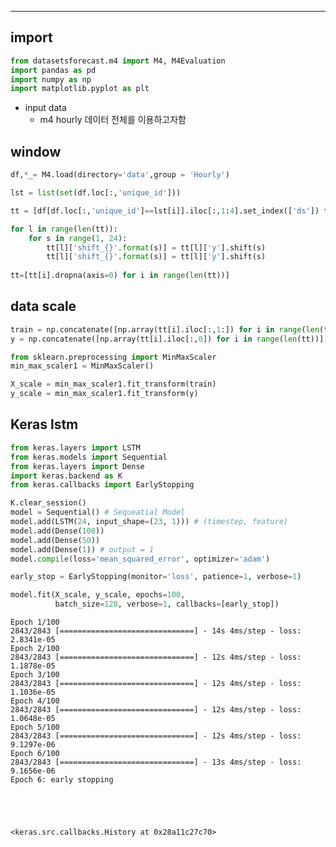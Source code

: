 ---
## import 


```python
from datasetsforecast.m4 import M4, M4Evaluation
import pandas as pd 
import numpy as np
import matplotlib.pyplot as plt
```

- input data
    - m4 hourly 데이터 전체를 이용하고자함

## window


```python
df,*_= M4.load(directory='data',group = 'Hourly')

lst = list(set(df.loc[:,'unique_id']))

tt = [df[df.loc[:,'unique_id']==lst[i]].iloc[:,1:4].set_index(['ds']) for i in range(len(lst))]

for l in range(len(tt)):
    for s in range(1, 24):
        tt[l]['shift_{}'.format(s)] = tt[l]['y'].shift(s)
        tt[l]['shift_{}'.format(s)] = tt[l]['y'].shift(s)
        
tt=[tt[i].dropna(axis=0) for i in range(len(tt))]
```

## data scale


```python
train = np.concatenate([np.array(tt[i].iloc[:,1:]) for i in range(len(tt))])
y = np.concatenate([np.array(tt[i].iloc[:,0]) for i in range(len(tt))]).reshape(-1,1)
```


```python
from sklearn.preprocessing import MinMaxScaler
min_max_scaler1 = MinMaxScaler()

X_scale = min_max_scaler1.fit_transform(train)
y_scale = min_max_scaler1.fit_transform(y)
```

## Keras lstm


```python
from keras.layers import LSTM
from keras.models import Sequential
from keras.layers import Dense
import keras.backend as K
from keras.callbacks import EarlyStopping
```


```python
K.clear_session()
model = Sequential() # Sequeatial Model
model.add(LSTM(24, input_shape=(23, 1))) # (timestep, feature)
model.add(Dense(100))
model.add(Dense(50))
model.add(Dense(1)) # output = 1
model.compile(loss='mean_squared_error', optimizer='adam')
```


```python
early_stop = EarlyStopping(monitor='loss', patience=1, verbose=1)

model.fit(X_scale, y_scale, epochs=100,
          batch_size=128, verbose=1, callbacks=[early_stop])
```

    Epoch 1/100
    2843/2843 [==============================] - 14s 4ms/step - loss: 2.8341e-05
    Epoch 2/100
    2843/2843 [==============================] - 12s 4ms/step - loss: 1.1878e-05
    Epoch 3/100
    2843/2843 [==============================] - 12s 4ms/step - loss: 1.1036e-05
    Epoch 4/100
    2843/2843 [==============================] - 12s 4ms/step - loss: 1.0648e-05
    Epoch 5/100
    2843/2843 [==============================] - 12s 4ms/step - loss: 9.1297e-06
    Epoch 6/100
    2843/2843 [==============================] - 13s 4ms/step - loss: 9.1656e-06
    Epoch 6: early stopping
    




    <keras.src.callbacks.History at 0x28a11c27c70>


